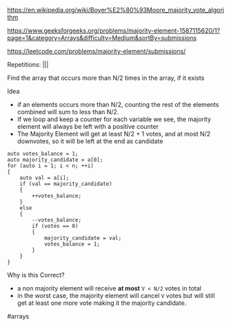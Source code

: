 https://en.wikipedia.org/wiki/Boyer%E2%80%93Moore_majority_vote_algorithm

https://www.geeksforgeeks.org/problems/majority-element-1587115620/1?page=1&category=Arrays&difficulty=Medium&sortBy=submissions

https://leetcode.com/problems/majority-element/submissions/

Repetitions: |||

Find the array that occurs more than N/2 times in the array, if it exists

Idea
- if an elements occurs more than N/2, counting the rest of the elements combined will sum to less than N/2.
- If we loop and keep a counter for each variable we see, the majority element will always be left with a positive counter
- The Majority Element will get at least N/2 + 1 votes, and at most N/2 downvotes, so it will be left at the end as candidate


```
auto votes_balance = 1;
auto majority_candidate = a[0];
for (auto i = 1; i < n; ++i)
{
	auto val = a[i];
	if (val == majority_candidate)
	{
		++votes_balance;
	}
	else 
	{
		--votes_balance;
		if (votes == 0)
		{
			majority_candidate = val;
			votes_balance = 1;
		}
	}
}
```
Why is this Correct?
- a non majority element will receive **at most** `V < N/2` votes in total
- in the worst case, the majority element will cancel `V` votes but will still get at least one more vote making it the majority candidate.

#arrays 



